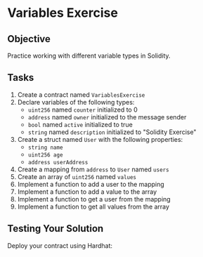 # Variables Exercise

## Objective

Practice working with different variable types in Solidity.

## Tasks

1. Create a contract named `VariablesExercise`
2. Declare variables of the following types:
   - `uint256` named `counter` initialized to 0
   - `address` named `owner` initialized to the message sender
   - `bool` named `active` initialized to true
   - `string` named `description` initialized to "Solidity Exercise"
3. Create a struct named `User` with the following properties:
   - `string name`
   - `uint256 age`
   - `address userAddress`
4. Create a mapping from `address` to `User` named `users`
5. Create an array of `uint256` named `values`
6. Implement a function to add a user to the mapping
7. Implement a function to add a value to the array
8. Implement a function to get a user from the mapping
9. Implement a function to get all values from the array

## Testing Your Solution

Deploy your contract using Hardhat: 